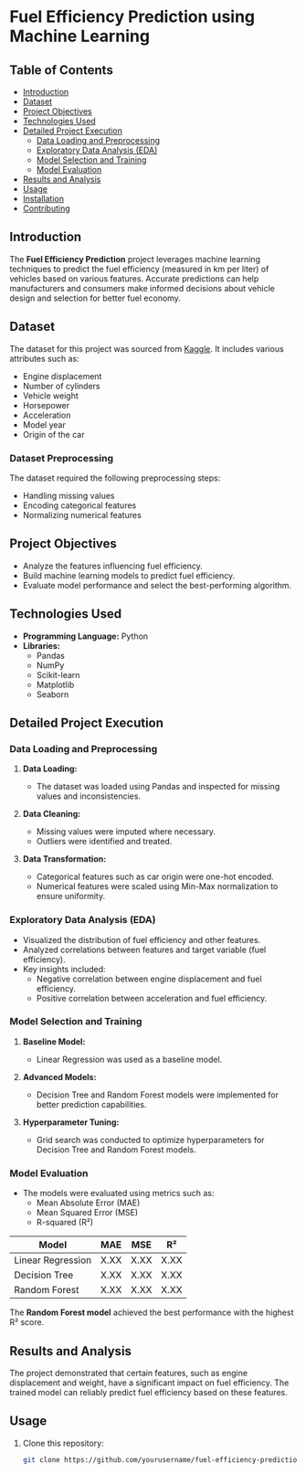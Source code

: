 # Fuel Efficiency Prediction using Machine Learning
 
## Table of Contents
- [Introduction](#introduction)
- [Dataset](#dataset)
- [Project Objectives](#project-objectives)
- [Technologies Used](#technologies-used)
- [Detailed Project Execution](#detailed-project-execution)
  - [Data Loading and Preprocessing](#data-loading-and-preprocessing)
  - [Exploratory Data Analysis (EDA)](#exploratory-data-analysis-eda)
  - [Model Selection and Training](#model-selection-and-training)
  - [Model Evaluation](#model-evaluation)
- [Results and Analysis](#results-and-analysis)
- [Usage](#usage)
- [Installation](#installation)
- [Contributing](#contributing)


## Introduction
The **Fuel Efficiency Prediction** project leverages machine learning techniques to predict the fuel efficiency (measured in km per liter) of vehicles based on various features. Accurate predictions can help manufacturers and consumers make informed decisions about vehicle design and selection for better fuel economy.

## Dataset
The dataset for this project was sourced from [Kaggle](https://www.kaggle.com). It includes various attributes such as:

- Engine displacement  
- Number of cylinders  
- Vehicle weight  
- Horsepower  
- Acceleration  
- Model year  
- Origin of the car  

### Dataset Preprocessing
The dataset required the following preprocessing steps:
- Handling missing values
- Encoding categorical features
- Normalizing numerical features

## Project Objectives
- Analyze the features influencing fuel efficiency.
- Build machine learning models to predict fuel efficiency.
- Evaluate model performance and select the best-performing algorithm.

## Technologies Used
- **Programming Language:** Python  
- **Libraries:**
  - Pandas
  - NumPy
  - Scikit-learn
  - Matplotlib
  - Seaborn
  
## Detailed Project Execution
### Data Loading and Preprocessing
1. **Data Loading:**  
   - The dataset was loaded using Pandas and inspected for missing values and inconsistencies.

2. **Data Cleaning:**  
   - Missing values were imputed where necessary.  
   - Outliers were identified and treated.

3. **Data Transformation:**  
   - Categorical features such as car origin were one-hot encoded.  
   - Numerical features were scaled using Min-Max normalization to ensure uniformity.

### Exploratory Data Analysis (EDA)
- Visualized the distribution of fuel efficiency and other features.
- Analyzed correlations between features and target variable (fuel efficiency).
- Key insights included:
  - Negative correlation between engine displacement and fuel efficiency.
  - Positive correlation between acceleration and fuel efficiency.

### Model Selection and Training
1. **Baseline Model:**  
   - Linear Regression was used as a baseline model.

2. **Advanced Models:**  
   - Decision Tree and Random Forest models were implemented for better prediction capabilities.

3. **Hyperparameter Tuning:**  
   - Grid search was conducted to optimize hyperparameters for Decision Tree and Random Forest models.

### Model Evaluation
- The models were evaluated using metrics such as:
  - Mean Absolute Error (MAE)
  - Mean Squared Error (MSE)
  - R-squared (R²)

| Model           | MAE  | MSE   | R²   |
|-----------------|------|-------|-------|
| Linear Regression | X.XX | X.XX  | X.XX  |
| Decision Tree    | X.XX | X.XX  | X.XX  |
| Random Forest    | X.XX | X.XX  | X.XX  |

The **Random Forest model** achieved the best performance with the highest R² score.

## Results and Analysis
The project demonstrated that certain features, such as engine displacement and weight, have a significant impact on fuel efficiency. The trained model can reliably predict fuel efficiency based on these features.

## Usage
1. Clone this repository:
   ```bash
   git clone https://github.com/yourusername/fuel-efficiency-prediction.git
